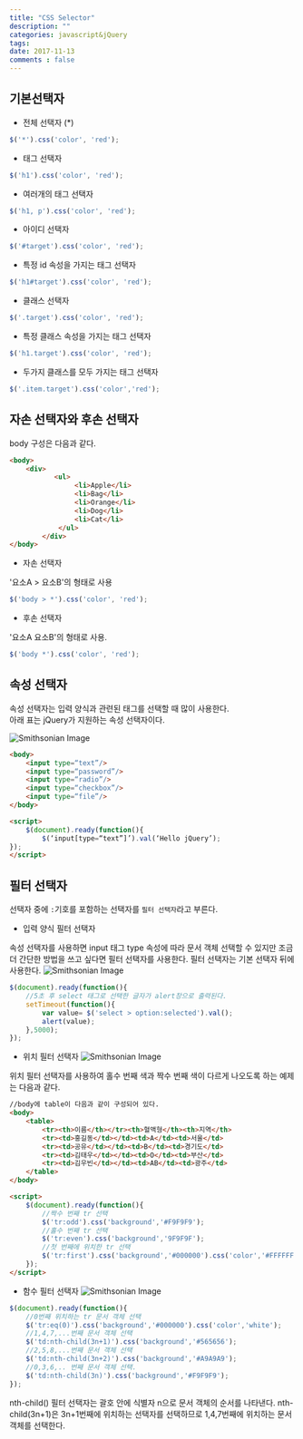 ```yaml
---
title: "CSS Selector"
description: ""
categories: javascript&jQuery
tags: 
date: 2017-11-13
comments : false
---
```

## 기본선택자
* 전체 선택자 (*)
```javascript
$('*').css('color', 'red');
```
* 태그 선택자
```javascript
$('h1').css('color', 'red');
```
* 여러개의 태그 선택자
```javascript
$('h1, p').css('color', 'red');
```
* 아이디 선택자
```javascript
$('#target').css('color', 'red');
```
* 특정 id 속성을 가지는 태그 선택자
```javascript
$('h1#target').css('color', 'red');
``` 
* 클래스 선택자
```javascript
$('.target').css('color', 'red');
```
* 특정 클래스 속성을 가지는 태그 선택자
```javascript
$('h1.target').css('color', 'red');
```
* 두가지 클래스를 모두 가지는 태그 선택자
```javascript
$('.item.target').css('color','red');
```
## 자손 선택자와 후손 선택자
body 구성은 다음과 같다.
```html
<body>
    <div>
           <ul>
                <li>Apple</li>
                <li>Bag</li>
                <li>Orange</li>
                <li>Dog</li>
                <li>Cat</li>
            </ul>
        </div>
</body>
```

* 자손 선택자

'요소A > 요소B'의 형태로 사용
```javascript
$('body > *').css('color', 'red');
```
* 후손 선택자

'요소A 요소B'의 형태로 사용.
```javascript
$('body *').css('color', 'red');
```
## 속성 선택자
속성 선택자는 입력 양식과 관련된 태그를 선택할 때 많이 사용한다.<br>
아래 표는 jQuery가 지원하는 속성 선택자이다.

![Smithsonian Image](/postImg/selector1.png)

```html
<body>
	<input type=“text”/>
	<input type=“password”/>
	<input type=“radio”/>
	<input type=“checkbox”/>
	<input type=“file”/>
</body>

<script>
	$(document).ready(function(){
		$(‘input[type=“text”]’).val(‘Hello jQuery’);
});
</script>
```
## 필터 선택자
선택자 중에 `:`기호를 포함하는 선택자를 `필터 선택자`라고 부른다.
* 입력 양식 필터 선택자

속성 선택자를 사용하면 input 태그 type 속성에 따라 문서 객체 선택할 수 있지만 조금 더 간단한 방법을 쓰고 싶다면 필터 선택자를 사용한다. 필터 선택자는 기본 선택자 뒤에 사용한다.
![Smithsonian Image](/postImg/selector2.png)

```javascript
$(document).ready(function(){
    //5초 후 select 태그로 선택한 글자가 alert창으로 출력된다.
    setTimeout(function(){
        var value= $('select > option:selected').val();
        alert(value);
    },5000);
});
```
* 위치 필터 선택자
![Smithsonian Image](/postImg/selector3.png)

위치 필터 선택자를 사용하여 홀수 번째 색과 짝수 번째 색이 다르게 나오도록 하는 예제는 다음과 같다.
```html
//body에 table이 다음과 같이 구성되어 있다.
<body>
    <table>
        <tr><th>이름</th></tr><th>혈액형</th><th>지역</th>
        <tr><td>홍길동</td></td><td>A</td><td>서울</td>
        <tr><td>공유</td></td><td>B</td><td>경기도</td>
        <tr><td>김태우</td></td><td>O</td><td>부산</td>
        <tr><td>김우빈</td></td><td>AB</td><td>광주</td>
    </table>
</body>

<script>
    $(document).ready(function(){
        //짝수 번째 tr 선택
        $('tr:odd').css('background','#F9F9F9');
        //홀수 번째 tr 선택
        $('tr:even').css('background','9F9F9F');
        //첫 번째에 위치한 tr 선택 
        $('tr:first').css('background','#000000').css('color','#FFFFFF');
    });
</script>
```
* 함수 필터 선택자
![Smithsonian Image](/postImg/selector4.png)
```javascript
$(document).ready(function(){
    //0번째 위치하는 tr 문서 객체 선택 
    $('tr:eq(0)').css('background','#000000').css('color','white');
    //1,4,7,...번째 문서 객체 선택
    $('td:nth-child(3n+1)').css('background','#565656');
    //2,5,8,...번째 문서 객체 선택
    $('td:nth-child(3n+2)').css('background','#A9A9A9');
    //0,3,6,.. 번째 문서 객체 선택.
    $('td:nth-child(3n)').css('background','#F9F9F9');
});
```
nth-child() 필터 선택자는 괄호 안에 식별자 n으로 문서 객체의 순서를 나타낸다. nth-child(3n+1)은 3n+1번째에 위치하는 선택자를 선택하므로 1,4,7번째에 위치하는 문서 객체를 선택한다.




